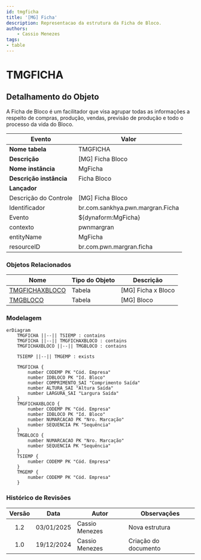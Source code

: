 ```yaml
---
id: tmgficha
title: '[MG] Ficha'
description: Representacao da estrutura da Ficha de Bloco.
authors:
    - Cassio Menezes
tags: 
- table
---
```

# TMGFICHA

## Detalhamento do Objeto

A Ficha de Bloco é um facilitador que visa agrupar todas as informações a respeito de compras, produção, vendas, previsão de produção e todo o processo da vida do Bloco. 

| Evento | Valor |
|--|--|
| **Nome tabela** | TMGFICHA |
| **Descrição** | [MG] Ficha Bloco |
| **Nome instância** | MgFicha |
| **Descrição instância** | Ficha Bloco |
| **Lançador** |
| Descrição do Controle | [MG] Ficha Bloco |
| Identificador | br.com.sankhya.pwn.margran.Ficha |
| Evento | ${dynaform:MgFicha} |
| contexto | pwnmargran |
| entityName | MgFicha |
| resourceID | br.com.pwn.margran.ficha |

### Objetos Relacionados

| Nome | Tipo do Objeto | Descrição |
|--|--|--|
| [TMGFICHAXBLOCO](TMGFICHAXBLOCO.md) | Tabela | [MG] Ficha x Bloco |
| [TMGBLOCO](TMGBLOCO.md) | Tabela | [MG] Bloco |

### Modelagem

```mermaid
erDiagram
    TMGFICHA ||--|| TSIEMP : contains
    TMGFICHA ||--|| TMGFICHAXBLOCO : contains
    TMGFICHAXBLOCO ||--|| TMGBLOCO : contains

    TSIEMP ||--|| TMGEMP : exists

    TMGFICHA {
        number CODEMP PK "Cód. Empresa"
        number IDBLOCO PK "Id. Bloco"
        number COMPRIMENTO_SAI "Comprimento Saída"
        number ALTURA_SAI "Altura Saída"
        number LARGURA_SAI "Largura Saída"
    }
    TMGFICHAXBLOCO {
        number CODEMP PK "Cód. Empresa"
        number IDBLOCO PK "Id. Bloco"
        number NUMARCACAO PK "Nro. Marcação"
        number SEQUENCIA PK "Sequência"
    }
    TMGBLOCO {
        number NUMARCACAO PK "Nro. Marcação"
        number SEQUENCIA PK "Sequência"
    }
    TSIEMP {
        number CODEMP PK "Cód. Empresa"
    }
    TMGEMP {
        number CODEMP PK "Cód. Empresa"
    }
```

### Histórico de Revisões

| Versão | Data | Autor | Observações |
|:--:|:--:|--|--|
| 1.2 | 03/01/2025 | Cassio Menezes | Nova estrutura |
| 1.0 | 19/12/2024 | Cassio Menezes | Criação do documento |
